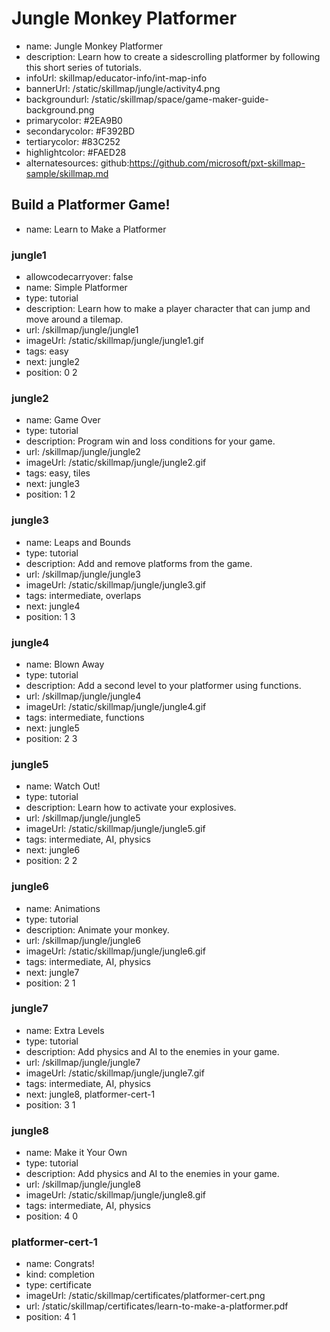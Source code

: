 # Jungle Monkey Platformer
* name: Jungle Monkey Platformer
* description: Learn how to create a sidescrolling platformer by following this short series of tutorials.
* infoUrl: skillmap/educator-info/int-map-info
* bannerUrl: /static/skillmap/jungle/activity4.png
* backgroundurl: /static/skillmap/space/game-maker-guide-background.png
* primarycolor: #2EA9B0
* secondarycolor: #F392BD
* tertiarycolor: #83C252
* highlightcolor: #FAED28
* alternatesources: github:https://github.com/microsoft/pxt-skillmap-sample/skillmap.md



## Build a Platformer Game!
* name: Learn to Make a Platformer

### jungle1
* allowcodecarryover: false
* name: Simple Platformer
* type: tutorial
* description: Learn how to make a player character that can jump and move around a tilemap.
* url: /skillmap/jungle/jungle1
* imageUrl: /static/skillmap/jungle/jungle1.gif
* tags: easy
* next: jungle2
* position: 0 2

### jungle2
* name: Game Over
* type: tutorial
* description: Program win and loss conditions for your game.
* url: /skillmap/jungle/jungle2
* imageUrl: /static/skillmap/jungle/jungle2.gif
* tags: easy, tiles
* next: jungle3
* position: 1 2

### jungle3
* name: Leaps and Bounds
* type: tutorial
* description: Add and remove platforms from the game.
* url: /skillmap/jungle/jungle3
* imageUrl: /static/skillmap/jungle/jungle3.gif
* tags: intermediate, overlaps
* next: jungle4
* position: 1 3

### jungle4
* name: Blown Away
* type: tutorial
* description: Add a second level to your platformer using functions.
* url: /skillmap/jungle/jungle4
* imageUrl: /static/skillmap/jungle/jungle4.gif
* tags: intermediate, functions
* next: jungle5
* position: 2 3

### jungle5
* name: Watch Out!
* type: tutorial
* description: Learn how to activate your explosives.
* url: /skillmap/jungle/jungle5
* imageUrl: /static/skillmap/jungle/jungle5.gif
* tags: intermediate, AI, physics
* next: jungle6
* position: 2 2


### jungle6
* name: Animations
* type: tutorial
* description: Animate your monkey.
* url: /skillmap/jungle/jungle6
* imageUrl: /static/skillmap/jungle/jungle6.gif
* tags: intermediate, AI, physics
* next: jungle7
* position: 2 1


### jungle7
* name: Extra Levels
* type: tutorial
* description: Add physics and AI to the enemies in your game.
* url: /skillmap/jungle/jungle7
* imageUrl: /static/skillmap/jungle/jungle7.gif
* tags: intermediate, AI, physics
* next: jungle8, platformer-cert-1
* position: 3 1


### jungle8
* name: Make it Your Own
* type: tutorial
* description: Add physics and AI to the enemies in your game.
* url: /skillmap/jungle/jungle8
* imageUrl: /static/skillmap/jungle/jungle8.gif
* tags: intermediate, AI, physics
* position: 4 0


### platformer-cert-1
* name: Congrats!
* kind: completion
* type: certificate
* imageUrl: /static/skillmap/certificates/platformer-cert.png
* url: /static/skillmap/certificates/learn-to-make-a-platformer.pdf
* position: 4 1





